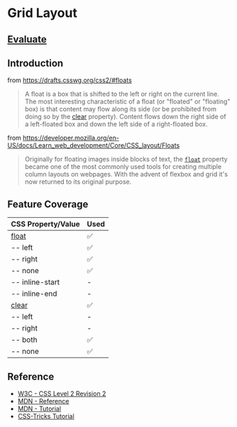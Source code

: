 # Grid Layout

## [Evaluate](../readme.md)

## Introduction

from https://drafts.csswg.org/css2/#floats

> A float is a box that is shifted to the left or right on the current line. The most interesting characteristic of a float (or "floated" or "floating" box) is that content may flow along its side (or be prohibited from doing so by the [clear](https://drafts.csswg.org/css2/#propdef-clear) property). Content flows down the right side of a left-floated box and down the left side of a right-floated box.

from https://developer.mozilla.org/en-US/docs/Learn_web_development/Core/CSS_layout/Floats

> Originally for floating images inside blocks of text, the [`float`](https://developer.mozilla.org/en-US/docs/Web/CSS/float) property became one of the most commonly used tools for creating multiple column layouts on webpages. With the advent of flexbox and grid it's now returned to its original purpose.

## Feature Coverage

| CSS Property/Value                                           | Used |
| ------------------------------------------------------------ | ---- |
| [float](https://developer.mozilla.org/en-US/docs/Web/CSS/float) | ✅   |
| -- left                                                      | ✅   |
| -- right                                                    | ✅   |
| -- none                                                     | ✅   |
| -- inline-start                                              | -    |
| -- inline-end                                               | -    |
| [clear](https://developer.mozilla.org/en-US/docs/Web/CSS/clear) | ✅   |
| -- left                                                      | -    |
| -- right                                                    | -    |
| -- both                                                      | ✅   |
| -- none                                                     | ✅   |

## Reference

- [W3C - CSS Level 2 Revision 2](https://drafts.csswg.org/css2/#floats)
- [MDN - Reference](https://developer.mozilla.org/en-US/docs/Web/CSS/float)
- [MDN - Tutorial](https://developer.mozilla.org/en-US/docs/Learn_web_development/Core/CSS_layout/Floats)
- [CSS-Tricks Tutorial](https://css-tricks.com/all-about-floats/)
